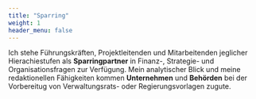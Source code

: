 ```yaml
---
title: "Sparring"
weight: 1
header_menu: false
---
```


Ich stehe Führungskräften, Projektleitenden und Mitarbeitenden jeglicher Hierachiestufen als **Sparringpartner** in Finanz-, Strategie- und Organisationsfragen zur Verfügung. Mein analytischer Blick und meine redaktionellen Fähigkeiten kommen **Unternehmen** und **Behörden** bei der Vorbereitug von Verwaltungsrats- oder Regierungsvorlagen zugute.

